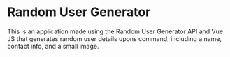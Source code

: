 # Random User Generator

This is an application made using the Random User Generator API and Vue JS that generates random user details upons command, including a name, contact info, and a small image.